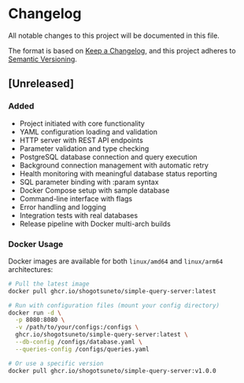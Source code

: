 # Changelog

All notable changes to this project will be documented in this file.

The format is based on [Keep a Changelog](https://keepachangelog.com/en/1.0.0/),
and this project adheres to [Semantic Versioning](https://semver.org/spec/v2.0.0.html).

## [Unreleased]

### Added
- Project initiated with core functionality
- YAML configuration loading and validation
- HTTP server with REST API endpoints
- Parameter validation and type checking
- PostgreSQL database connection and query execution
- Background connection management with automatic retry
- Health monitoring with meaningful database status reporting
- SQL parameter binding with :param syntax
- Docker Compose setup with sample database
- Command-line interface with flags
- Error handling and logging
- Integration tests with real databases
- Release pipeline with Docker multi-arch builds

### Docker Usage
Docker images are available for both `linux/amd64` and `linux/arm64` architectures:

```bash
# Pull the latest image
docker pull ghcr.io/shogotsuneto/simple-query-server:latest

# Run with configuration files (mount your config directory)
docker run -d \
  -p 8080:8080 \
  -v /path/to/your/configs:/configs \
  ghcr.io/shogotsuneto/simple-query-server:latest \
  --db-config /configs/database.yaml \
  --queries-config /configs/queries.yaml

# Or use a specific version
docker pull ghcr.io/shogotsuneto/simple-query-server:v1.0.0
```